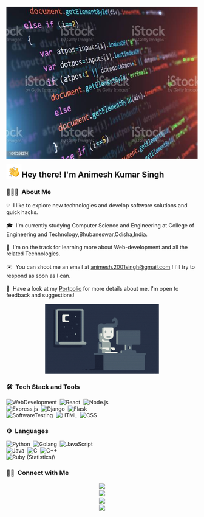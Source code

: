 
<p align="center">
<img alt="Simply Code" width="700" height="400" src="./assets/code.jpg" align="center"/>
</p>

<img alt="Night Coding" src="./assets/Hand%20Wave.gif" width='40' align="left"/><h2>Hey there! I'm Animesh Kumar Singh</h2>

### 👨🏻‍💻 &nbsp;About Me

💡 &nbsp;I like to explore new technologies and develop software solutions and quick hacks.\
\
🎓 &nbsp;I'm currently studying Computer Science and Engineering at College of Engineering and Technology,Bhubaneswar,Odisha,India.\
\
🌱 &nbsp;I'm on the track for learning more about Web-development and all the related Technologies.\
\
✉️ &nbsp;You can shoot me an email at animesh.2001singh@gmail.com ! I'll try to respond as soon as I can.\
\
📄 &nbsp;Have a look at my [Portpolio](https://animesh-kumar-singh.herokuapp.com) for more details about me. I'm open to feedback and suggestions!

<p align="center">
<img alt="Night Coding" src="https://raw.githubusercontent.com/AVS1508/AVS1508/master/assets/Night-Coding.gif" align="center"/>
</p>

### 🛠 &nbsp;Tech Stack and Tools

![WebDevelopment](https://img.shields.io/badge/-WebDevelopment-05122A?style=for-the-badge&logo=google-podcasts)&nbsp;
![React](https://img.shields.io/badge/-React-05122A?style=for-the-badge&logo=react)&nbsp;
![Node.js](https://img.shields.io/badge/-Node.js-05122A?style=for-the-badge&logo=node.js)&nbsp;
<br/>
![Express.js](https://img.shields.io/badge/-Express.js-05122A?style=for-the-badge&logo=Express.js)&nbsp;
![Django](https://img.shields.io/badge/-Django-05122A?style=for-the-badge&logo=django&logoColor=092E20)&nbsp;
![Flask](https://img.shields.io/badge/-Flask-05122A?style=for-the-badge&logo=flask)&nbsp;
<br/>
![SoftwareTesting](https://img.shields.io/badge/-SoftwareTesting-05122A?style=for-the-badge&logo=deezer)&nbsp;
![HTML](https://img.shields.io/badge/-HTML-05122A?style=for-the-badge&logo=HTML5)&nbsp;
![CSS](https://img.shields.io/badge/-CSS-05122A?style=for-the-badge&logo=CSS3&logoColor=1572B6)&nbsp;

### ⚙️ &nbsp;Languages

![Python](https://img.shields.io/badge/-Python-05122A?style=for-the-badge&logo=python)&nbsp;
![Golang](https://img.shields.io/badge/-Golang-05122A?style=for-the-badge&logo=Golang)&nbsp;
![JavaScript](https://img.shields.io/badge/-JavaScript-05122A?style=for-the-badge&logo=javascript)&nbsp;
<br/>
![Java](https://img.shields.io/badge/-Java-05122A?style=for-the-badge&logo=Java&logoColor=FFA518)&nbsp;
![C](https://img.shields.io/badge/-C-05122A?style=for-the-badge&logo=C&logoColor=A8B9CC)&nbsp;
![C++](https://img.shields.io/badge/-C++-05122A?style=for-the-badge&logo=C%2B%2B&logoColor=00599C)&nbsp;
<br/>
![Ruby (Statistics)](https://img.shields.io/badge/-Ruby-05122A?style=for-the-badge&logo=R&logoColor=276DC3)\

### 🤝🏻 &nbsp;Connect with Me

<p align="center">
  <a href="https://www.codechef.com/users/animesh0606"><img src="https://img.shields.io/badge/-Codechef-3423A6?style=for-the-badge&logo=Google-Chrome&logoColor=white"/></a>
  <br/>
<a href="https://animesh-kumar-singh-portfolio.web.app/"><img src="https://img.shields.io/badge/-My%20Website-3423A6?style=for-the-badge&logo=Google-Chrome&logoColor=white"/></a>
  <br/>
<a href="https://in.linkedin.com/public-profile/in/animesh-kumar-singh-01b1501b9?challengeId=AQH2xG6aSWc1vgAAAXfcvO6rTprpXNCMsaVume5VXCjpAhFSoM8ffNrUOTV__DnPjhb2765i1LvErRIwt3Uq30qAQRM7ZIWKuA&submissionId=a7d559d1-f133-6716-51eb-77ab12a71d43"><img src="https://img.shields.io/badge/-Animesh%20Kumar%20Singh-0077B5?style=for-the-badge&logo=Linkedin&logoColor=white"/></a>
<br/>
<a href="mailto:animesh.2001singh@gmail.com"><img src="https://img.shields.io/badge/-animesh.2001singh@gmail.com-D14836?style=for-the-badge&logo=Gmail&logoColor=white"/></a>
<br/>

</p>
